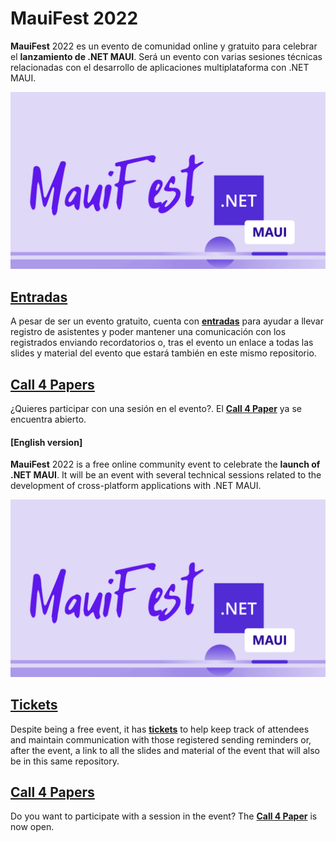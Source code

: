 # MauiFest 2022

**MauiFest** 2022 es un evento de comunidad online y gratuito para celebrar el **lanzamiento de .NET MAUI**. Será un evento con varias sesiones técnicas relacionadas con el desarrollo de aplicaciones multiplataforma con .NET MAUI.

![MauiFest](images/mauifest.png)

## [Entradas](https://www.eventbrite.es/e/entradas-mauifest-2022-312817945897)

A pesar de ser un evento gratuito, cuenta con **[entradas](https://www.eventbrite.es/e/entradas-mauifest-2022-312817945897)** para ayudar a llevar registro de asistentes y poder mantener una comunicación con los registrados enviando recordatorios o, tras el evento un enlace a todas las slides y material del evento que estará también en este mismo repositorio.

## [Call 4 Papers](https://sessionize.com/mauifest/)

¿Quieres participar con una sesión en el evento?. El **[Call 4 Paper](https://sessionize.com/mauifest/)** ya se encuentra abierto.


#### [English version]

**MauiFest** 2022 is a free online community event to celebrate the **launch of .NET MAUI**. It will be an event with several technical sessions related to the development of cross-platform applications with .NET MAUI.

![MauiFest](images/mauifest.png)

## [Tickets](https://www.eventbrite.es/e/entradas-mauifest-2022-312817945897)

Despite being a free event, it has **[tickets](https://www.eventbrite.es/e/entradas-mauifest-2022-312817945897)** to help keep track of attendees and maintain communication with those registered sending reminders or, after the event, a link to all the slides and material of the event that will also be in this same repository.

## [Call 4 Papers](https://sessionize.com/mauifest/)

Do you want to participate with a session in the event? The **[Call 4 Paper](https://sessionize.com/mauifest/)** is now open.